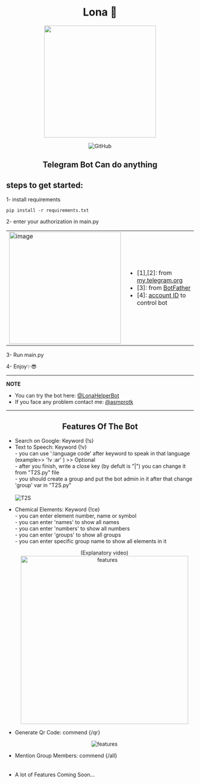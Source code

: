 <p align="center">
  <h1 align="center"> Lona 🧠 </h1>
 <p align="center"> <img src="https://github.com/asmpro7/Lona/assets/114514662/f426fe22-ed2b-4199-83fd-087cfc7f25c9" data-canonical-src="https://github.com/asmpro7/Lona/assets/114514662/f426fe22-ed2b-4199-83fd-087cfc7f25c9" width="300" height="300" /><p>

 <p align="center"> <img src="https://img.shields.io/github/license/asmpro7/Lona" alt="GitHub"></p>
<h2 align="center" id="LonaDesc">Telegram Bot Can do anything</h2>
</p>
<h2 id="steps-to-get-started-">steps to get started:</h2>
<p>1- install requirements</p>
<pre><code class="lang-bash">pip <span class="hljs-keyword">install -r</span> requirements.txt</code></pre>  
<p>2- enter your authorization in main.py</p>  


<table>
  <tr>
    <td><img src="https://github.com/asmpro7/Lona/assets/114514662/dfcae7aa-9565-45f2-8e09-0c9e514eead4" alt="image" width="300" /></td>
    <td>
      <ul>
        <li>[1],[2]: from <a href="https://my.telegram.org/">my.telegram.org</a></li>
        <li>[3]: from <a href="https://t.me/BotFather">BotFather</a></li>
        <li>[4]: <a href="https://t.me/myidbot">account ID</a> to control bot</li>
      </ul>
    </td>
  </tr>
</table>

<p>3- Run main.py</p>  

<p>4- Enjoy✨😎</p>

<hr>  
<p><strong>NOTE</strong></p>
<ul>
<li>You can try the bot here: <a href='https://t.me/LonaHelperBot'>@LonaHelperBot</a></li>
<li>If you face any problem contact me: <a href='https://t.me/asmprotk'>@asmprotk</a></li>
</ul>
<hr>  

<p align="center">
<h2 align="center" id="features-of-the-Bot">Features Of The Bot</h2>
</p>
<ul>
  <li>Search on Google: Keyword {!s}</li>  
  <li>Text to Speech: Keyword {!v}
  <br>
  - you can use ':language code' after keyword to speak in that language (example>> '!v :ar' ) >> Optional
 <br>
 - after you finish, write a close key (by defult is "|") you can change it from "T2S.py" file
 <br>
 - you should create a group and put the bot admin in it after that change 'group' var in "T2S.py"
 <br><br>
 <img src="https://github.com/asmpro7/Lona/assets/114514662/e4e3d089-15ee-42ae-890d-51b71f4ebf7e" alt="T2S"></p>


  </li>
  <li>Chemical Elements: Keyword {!ce}
  <br>
  - you can enter element number, name or symbol
  <br>
  - you can enter 'names' to show all names
  <br>
  - you can enter 'numbers' to show all numbers
  <br>
  - you can enter 'groups' to show all groups
  <br>
  - you can enter specific group name to show all elements in it
  <br>
  <p align="center">(Explanatory video)<br><img src="https://github.com/asmpro7/ElementFlow/assets/114514662/0147eb07-538f-416f-9071-4094fe361959" alt="features" width='450'></p>
  </li>  
  <li>Generate Qr Code: commend {/qr}<br>
  <p align="center"><img src="https://github.com/asmpro7/Lona/assets/114514662/6e4b5aef-3c97-4e11-ae4f-ec773e66fbdb" alt="features"></p>

  </li> 
  <li>Mention Group Members: commend {/all}</li>    
  <br>
  <br>
  <li>A lot of Features Coming Soon...</li>
</ul>
